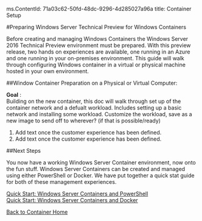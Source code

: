 ﻿ms.ContentId: 71a03c62-50fd-48dc-9296-4d285027a96a
title: Container Setup

#Preparing Windows Server Technical Preview for Windows Containers

Before creating and managing Windows Containers the Windows Server 2016 Technical Preview environment must be prepared. With this preview release, two hands on experiences are available, one running in an Azure and one running in your on-premises environment. This guide will walk through configuring Windows container in a virtual or physical machine hosted in your own environment.
 
##Window Container Preparation on a Physical or Virtual Computer:

**Goal** :  
Building on the new container, this doc will walk through set up of the container network and a defualt workload. Includes setting up a basic network and installing some workload. 
Customize the workload, save as a new image to send off to wherever? (if that is possible/ready)

1. Add text once the customer experience has been defined.
2. Add text once the customer experience has been defined.

##Next Steps

You now have a working Windows Server Container environment, now onto the fun stuff.  Windows Server Containers can be created and managed using either PowerShell or Docker. We have put together a quick stat guide for both of these management experiences.

[Quick Start: Windows Server Containers and PowerShell](./manage_powershell.md)  
[Quick Start: Windows Server Containers and Docker](./manage_docker.md)  

[Back to Container Home](../containers_welcome.md)